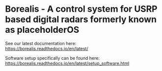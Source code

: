 Borealis - A control system for USRP based digital radars formerly known as placeholderOS
=========================================================================================

See our latest documentation here: https://borealis.readthedocs.io/en/latest/ 

Software setup specifically can be found here: https://borealis.readthedocs.io/en/latest/setup_software.html
